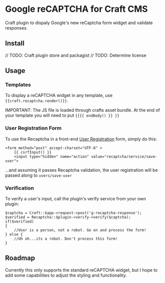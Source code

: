 # Google reCAPTCHA for Craft CMS
Craft plugin to dispaly Google's new reCaptcha form widget and validate responses.

## Install
// TODO: Craft plugin store and packagist
// TODO: Determine license


## Usage
### Templates
To display a reCAPTCHA widget in any template, use `{{craft.recaptcha.render()}}`.

IMPORTANT: The JS file is loaded through crafts asset bundle. At the end of your template you will need to put `{{{{ endBody() }} }}`

### User Registration Form
To use the Recaptcha in a front-end [User Registration](TODO:) form, simply do this:

    <form method="post" accept-charset="UTF-8" >
        {{ csrfInput() }}
        <input type="hidden" name="action" value="recaptcha/service/save-user">

...and assuming it passes Recaptcha validation, the user registration will be passed along to `users/save-user`

### Verification
To verify a user's input, call the plugin's verify service from your own plugin:

    $captcha = Craft::$app->request->post('g-recaptcha-response');
    $verified = Recaptcha::$plugin->verify->verify($captcha);
    if($verified)
    {
        //User is a person, not a robot. Go on and process the form!
    } else {
        //Uh oh...its a robot. Don't process this form!
    }

## Roadmap
Currently this only supports the standard reCAPTCHA widget, but I hope to add some capabilities to adjust the styling and functionality.
